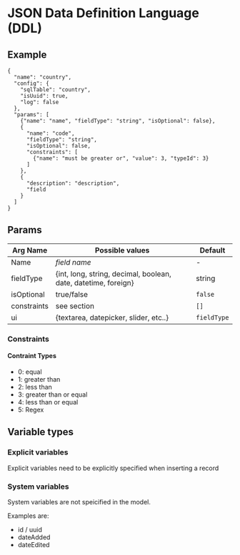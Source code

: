 # JSON Data Definition Language (DDL)

## Example

```
{
  "name": "country",
  "config": {
    "sqlTable": "country",
    "isUuid": true,
    "log": false
  },
  "params": [
    {"name": "name", "fieldType": "string", "isOptional": false},
    {
      "name": "code",
      "fieldType": "string",
      "isOptional": false,
      "constraints": [
        {"name": "must be greater or", "value": 3, "typeId": 3}
      ]
    },
    {
      "description": "description",
      "field
    }
  ]
}
```

## Params


| Arg Name   |  Possible values                                                | Default     |
|------------|-----------------------------------------------------------------|-------------|
| Name       | *field name*                                                    | -           |
| fieldType  | {int, long, string, decimal, boolean, date, datetime, foreign}  | string      |
| isOptional | true/false                                                      | `false`     |
| constraints| see section                                                     | `[]`        |
| ui         | {textarea, datepicker, slider, etc..}                           | `fieldType` |

### Constraints

#### Contraint Types
* 0: equal
* 1: greater than
* 2: less than
* 3: greater than or equal
* 4: less than or equal
* 5: Regex

## Variable types

### Explicit variables

Explicit variables need to be explicitly specified when inserting a record

### System variables

System variables are not speicified in the model.

Examples are:

* id / uuid
* dateAdded
* dateEdited
